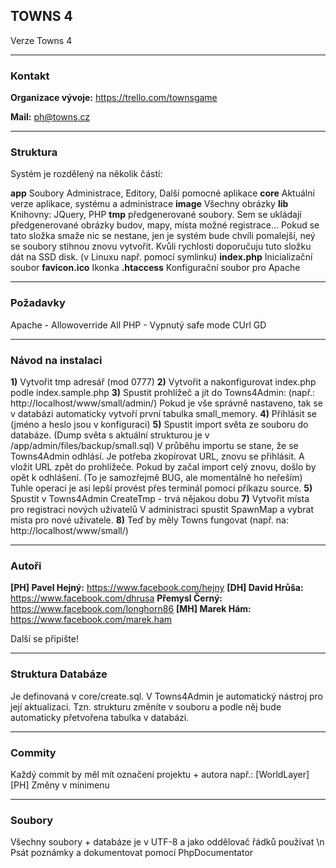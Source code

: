 ## TOWNS 4

 Verze Towns 4

* * *
### Kontakt

**Organizace vývoje:** https://trello.com/townsgame

**Mail:** ph@towns.cz

* * *
### Struktura

Systém je rozdělený na několik částí: 


**app** Soubory Administrace, Editory, Další  pomocné aplikace 
**core** Aktuální verze aplikace, systému a administrace
**image** Všechny obrázky
**lib** Knihovny: JQuery, PHP
**tmp**
předgenerované soubory. Sem se ukládají předgenerované obrázky budov, mapy, místa možné registrace…
Pokud se tato složka smaže nic se nestane, jen je systém bude chvíli pomalejší, neý se soubory stihnou znovu vytvořit.
Kvůli rychlosti doporučuju tuto složku dát na SSD disk. (v Linuxu např. pomocí symlinku)
**index.php** Inicializační soubor
**favicon.ico** Ikonka
**.htaccess** Konfigurační soubor pro Apache

* * *
### Požadavky

Apache - Allowoverride All
PHP - Vypnutý safe mode
CUrl
GD


* * *
### Návod na instalaci

**1)** Vytvořit tmp adresář (mod 0777)
**2)** Vytvořit a nakonfigurovat index.php podle index.sample.php
**3)** Spustit prohlížeč a jít do Towns4Admin:        (např.: http://localhost/www/small/admin/)
	Pokud je vše správně nastaveno, tak se v databázi automaticky vytvoří první tabulka small_memory.
**4)** Přihlásit se (jméno a heslo jsou v konfiguraci)
**5)** Spustit import světa ze souboru do databáze. (Dump světa s aktuální strukturou je v /app/admin/files/backup/small.sql)
	V průběhu importu se stane, že se Towns4Admin odhlásí. Je potřeba zkopírovat URL, znovu se přihlásit. A vložit URL zpět do prohlížeče. Pokud by začal import celý znovu, došlo by opět k odhlášení.
	(To je samozřejmě BUG, ale momentálně ho neřeším)
	Tuhle operaci je asi lepší provést přes terminál pomocí příkazu source.
**5)** Spustit v Towns4Admin CreateTmp - trvá nějakou dobu
**7)** Vytvořit místa pro registraci nových uživatelů
	V administraci spustit SpawnMap a vybrat místa pro nové uživatele.
**8)** Teď by měly Towns fungovat (např. na: http://localhost/www/small/)



* * *
### Autoři

**[PH] Pavel Hejný:** https://www.facebook.com/hejny
**[DH] David Hrůša:** https://www.facebook.com/dhrusa
**Přemysl Černý:** https://www.facebook.com/longhorn86
**[MH] Marek Hám:** https://www.facebook.com/marek.ham

Další se připište!

* * *
### Struktura Databáze

Je definovaná v core/create.sql. V Towns4Admin je automatický nástroj pro její aktualizaci. Tzn. strukturu změníte v souboru a podle něj bude automaticky přetvořena tabulka v databázi.

* * *
### Commity

Každý commit by měl mít označení projektu + autora např.: [WorldLayer][PH] Změny v minimenu


* * *
### Soubory

Všechny soubory + databáze je v UTF-8 a jako oddělovač řádků používat \n
Psát poznámky a dokumentovat pomocí PhpDocumentator


